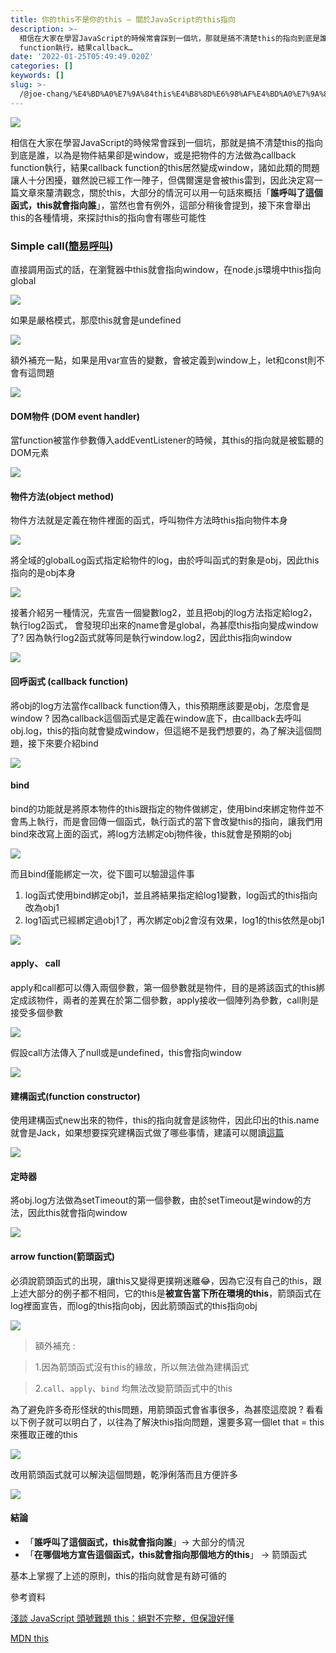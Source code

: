 ```yaml
---
title: 你的this不是你的this — 關於JavaScript的this指向
description: >-
  相信在大家在學習JavaScript的時候常會踩到一個坑，那就是搞不清楚this的指向到底是誰，以為是物件結果卻是window，或是把物件的方法做為callback
  function執行，結果callback…
date: '2022-01-25T05:49:49.020Z'
categories: []
keywords: []
slug: >-
  /@joe-chang/%E4%BD%A0%E7%9A%84this%E4%B8%8D%E6%98%AF%E4%BD%A0%E7%9A%84this-%E9%97%9C%E6%96%BCjavascript%E7%9A%84this%E6%8C%87%E5%90%91-d1f8cea514ff
---
```


![](/Users/joectchang_mac/Downloads/medium-export-a/post2022/md_1697073583233/img/1__IHkXB8NWvfzb3kNtRoca9w.jpeg)

相信在大家在學習JavaScript的時候常會踩到一個坑，那就是搞不清楚this的指向到底是誰，以為是物件結果卻是window，或是把物件的方法做為callback function執行，結果callback function的this居然變成window，諸如此類的問題讓人十分困擾，雖然說已經工作一陣子，但偶爾還是會被this雷到，因此決定寫一篇文章來釐清觀念，關於this，大部分的情況可以用一句話來概括「**誰呼叫了這個函式，this就會指向誰**」，當然也會有例外，這部分稍後會提到，接下來會舉出this的各種情境，來探討this的指向會有哪些可能性

### Simple call([簡易呼叫](https://developer.mozilla.org/zh-TW/docs/Web/JavaScript/Reference/Operators/this#%E7%B0%A1%E6%98%93%E5%91%BC%E5%8F%AB "Permalink to 簡易呼叫"))

直接調用函式的話，在瀏覽器中this就會指向window，在node.js環境中this指向global

![](/Users/joectchang_mac/Downloads/medium-export-a/post2022/md_1697073583233/img/1__GV6iYD__peUf7NKrGtCThBQ.png)

如果是嚴格模式，那麼this就會是undefined

![](/Users/joectchang_mac/Downloads/medium-export-a/post2022/md_1697073583233/img/1__rEkO__GJRgQLYNaXiptLx2Q.png)

額外補充一點，如果是用var宣告的變數，會被定義到window上，let和const則不會有這問題

![](/Users/joectchang_mac/Downloads/medium-export-a/post2022/md_1697073583233/img/1__hal90JOZQsHUxFlAoWKC4w.png)

#### DOM**物件 (**DOM event handler**)**

當function被當作參數傳入addEventListener的時候，其this的指向就是被監聽的DOM元素

![](/Users/joectchang_mac/Downloads/medium-export-a/post2022/md_1697073583233/img/1__06pPsnXdV87A__DLeE4Zdsw.png)

#### 物件方法(object method)

物件方法就是定義在物件裡面的函式，呼叫物件方法時this指向物件本身

![](/Users/joectchang_mac/Downloads/medium-export-a/post2022/md_1697073583233/img/1__KMpeC__w6LRZfcH7rx3jLBQ.png)

將全域的globalLog函式指定給物件的log，由於呼叫函式的對象是obj，因此this指向的是obj本身

![](/Users/joectchang_mac/Downloads/medium-export-a/post2022/md_1697073583233/img/1__dLu3MwTFEdbU582HEzfjDg.png)

接著介紹另一種情況，先宣告一個變數log2，並且把obj的log方法指定給log2，執行log2函式， 會發現印出來的name會是global，為甚麼this指向變成window了? 因為執行log2函式就等同是執行window.log2，因此this指向window

![](/Users/joectchang_mac/Downloads/medium-export-a/post2022/md_1697073583233/img/1__Gy2T__s8Q4j9XDQwd6EgHVA.png)

#### 回呼函式 (**callback function)**

將obj的log方法當作callback function傳入，this預期應該要是obj，怎麼會是window ? 因為callback這個函式是定義在window底下，由callback去呼叫obj.log，this的指向就會變成window，但這絕不是我們想要的，為了解決這個問題，接下來要介紹bind

![](/Users/joectchang_mac/Downloads/medium-export-a/post2022/md_1697073583233/img/1__RStGGuVI7MTyIH6mpGjZ5w.png)

#### bind

bind的功能就是將原本物件的this跟指定的物件做綁定，使用bind來綁定物件並不會馬上執行，而是會回傳一個函式，執行函式的當下會改變this的指向，讓我們用bind來改寫上面的函式，將log方法綁定obj物件後，this就會是預期的obj

![](/Users/joectchang_mac/Downloads/medium-export-a/post2022/md_1697073583233/img/1__Vz3e5FHe2IWlnZLu79MjBA.png)

而且bind僅能綁定一次，從下圖可以驗證這件事

1.  log函式使用bind綁定obj1，並且將結果指定給log1變數，log函式的this指向改為obj1
2.  log1函式已經綁定過obj1了，再次綁定obj2會沒有效果，log1的this依然是obj1

![](/Users/joectchang_mac/Downloads/medium-export-a/post2022/md_1697073583233/img/1__hk74puiRvtZqJPRqM__qcrQ.png)

#### apply、 call

apply和call都可以傳入兩個參數，第一個參數就是物件，目的是將該函式的this綁定成該物件，兩者的差異在於第二個參數，apply接收一個陣列為參數，call則是接受多個參數

![](/Users/joectchang_mac/Downloads/medium-export-a/post2022/md_1697073583233/img/1__tudlxnSk92JkT__NtF1DSrw.png)

假設call方法傳入了null或是undefined，this會指向window

![](/Users/joectchang_mac/Downloads/medium-export-a/post2022/md_1697073583233/img/1__GLJ3X29QgzAHiJ__4MTAf1w.png)

#### 建構函式(function constructor)

使用建構函式new出來的物件，this的指向就會是該物件，因此印出的this.name就會是Jack，如果想要探究建構函式做了哪些事情，建議可以閱讀[這篇](https://medium.com/coding-hot-pot/%E6%88%91%E5%80%91%E6%98%AF%E7%94%9A%E9%BA%BC%E9%97%9C%E4%BF%82-%E9%97%9C%E6%96%BCjavascript%E5%8E%9F%E5%9E%8B%E9%8F%88-prototype-chain-d60e77b69649)

![](/Users/joectchang_mac/Downloads/medium-export-a/post2022/md_1697073583233/img/1__fsPMpFkJ3tVMAZs____VuFIA.png)

#### 定時器

將obj.log方法做為setTimeout的第一個參數，由於setTimeout是window的方法，因此this就會指向window

![](/Users/joectchang_mac/Downloads/medium-export-a/post2022/md_1697073583233/img/1__fwAMVGJ9__I7THtYdUzrvOg.png)

#### arrow function(箭頭函式)

必須說箭頭函式的出現，讓this又變得更撲朔迷離😂，因為它沒有自己的this，跟上述大部分的例子都不相同，它的this是**被宣告當下所在環境的this**，箭頭函式在log裡面宣告，而log的this指向obj，因此箭頭函式的this指向obj

![](/Users/joectchang_mac/Downloads/medium-export-a/post2022/md_1697073583233/img/1__1YM28THIg8deXx3__e1vo__g.png)

> 額外補充 :

> 1.因為箭頭函式沒有this的緣故，所以無法做為建構函式

> 2.`call`、`apply`、`bind` 均無法改變箭頭函式中的this

為了避免許多奇形怪狀的this問題，用箭頭函式會省事很多，為甚麼這麼說 ? 看看以下例子就可以明白了，以往為了解決this指向問題，還要多寫一個let that = this 來獲取正確的this

![](/Users/joectchang_mac/Downloads/medium-export-a/post2022/md_1697073583233/img/1__SYM8JHr77OTpYqsx6HXgRw.png)

改用箭頭函式就可以解決這個問題，乾淨俐落而且方便許多

![](/Users/joectchang_mac/Downloads/medium-export-a/post2022/md_1697073583233/img/1____lO7zp49BwEHQs6lod1dpg.png)

#### 結論

*   「**誰呼叫了這個函式，this就會指向誰**」→ 大部分的情況
*   「**在哪個地方宣告這個函式，this就會指向那個地方的this**」 → 箭頭函式

基本上掌握了上述的原則，this的指向就會是有跡可循的

參考資料

[淺談 JavaScript 頭號難題 this：絕對不完整，但保證好懂](https://blog.techbridge.cc/2019/02/23/javascript-this/)

[MDN this](https://developer.mozilla.org/zh-TW/docs/Web/JavaScript/Reference/Operators/this)